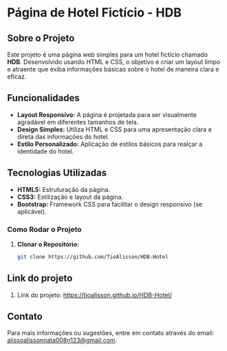 # Página de Hotel Fictício - HDB

## Sobre o Projeto
Este projeto é uma página web simples para um hotel fictício chamado **HDB**. Desenvolvido usando HTML e CSS, o objetivo é criar um layout limpo e atraente que exiba informações básicas sobre o hotel de maneira clara e eficaz.

## Funcionalidades

- **Layout Responsivo:** A página é projetada para ser visualmente agradável em diferentes tamanhos de tela.
- **Design Simples:** Utiliza HTML e CSS para uma apresentação clara e direta das informações do hotel.
- **Estilo Personalizado:** Aplicação de estilos básicos para realçar a identidade do hotel.

## Tecnologias Utilizadas

- **HTML5:** Estruturação da página.
- **CSS3:** Estilização e layout da página.
- **Bootstrap:** Framework CSS para facilitar o design responsivo (se aplicável).

### Como Rodar o Projeto

1. **Clonar o Repositório:**

   ```bash
   git clone https://github.com/TioAlisson/HDB-Hotel

## Link do projeto
1. Link do projeto: https://tioalisson.github.io/HDB-Hotel/

## Contato

Para mais informações ou sugestões, entre em contato através do email: alissoalissonnata008n123@gmail.com.
